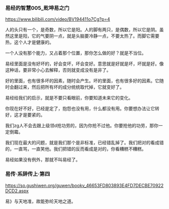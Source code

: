 ### 易经的智慧005_乾坤易之门
https://www.bilibili.com/video/BV194411o7Cg?p=4

人的头只有一个，是奇数，所以它是阳。人的脚有两只，是偶数，所以它是阴。虽然这里是阳，它的气要阴一点，就是头脑要冷静一点，不要太热了。而脚它需要热，这个人才是健康的。

一个人没有那个能力，又占着那个位置，那你怎么做的好？就是不当位。

易经里面是没有好坏的，好会变坏，坏会变好。意思就是好就是坏，坏就是好。像这种话，要非常小心去解释，否则就变成没有是非了。

好的里面，也有很多坏的因素，随时会产生。坏的里面，也有很多好的因素。它随时会翻过来，然后把所有坏的成分统统取代掉，它就变好了。

易经给我们的启示，就是不要只看眼前，你要知道未来它的变化。

你现在好不好，已经是定了，抱怨也没有用，什么都没有用。你要想办法让它转好，这才是要紧的。

我们zg人不会去跟上级领d抢功劳的，因为你抢不过他。你要抢他的功劳，那你一定倒霉。

我们现在最大的问题，就是我们那个是非标准，已经错乱掉了。我们把对的看成错的，一直骂，一直笑他。我们把错的反而看成是对的，你看糟糕不糟糕。

易经如果没有例外，那就不叫易经了。

### 易传·系辞传上·第四
https://so.gushiwen.org/guwen/bookv_46653FD803893E4FD7DECBE70922DCD2.aspx

易》与天地准，故能弥纶天地之道。
